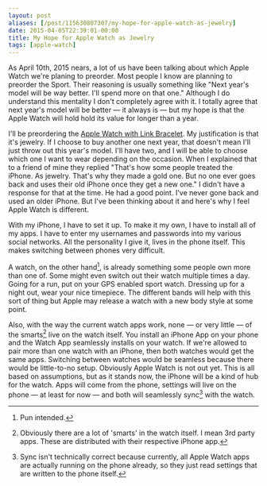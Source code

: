 ```yaml
---
layout: post
aliases: [/post/115630807307/my-hope-for-apple-watch-as-jewelry]
date: 2015-04-05T22:39:01-00:00
title: My Hope for Apple Watch as Jewelry
tags: [apple-watch]
---
```


As April 10th, 2015 nears, a lot of us have been talking about which Apple Watch we're planing to preorder. Most people I know are planning to preorder the Sport. Their reasoning is usually something like "Next year's model will be way better. I'll spend more on that one." Although I do understand this mentality I don't completely agree with it. I totally agree that next year's model will be better — it always is — but my hope is that  the Apple Watch will hold hold its value for longer than a year.

I'll be preordering the [Apple Watch with Link Bracelet](http://store.apple.com/us/buy-watch/apple-watch?product=MJ472LL/A&step=detail). My justification is that it's jewelry. If I choose to buy another one next year, that doesn't mean I'll just throw out this year's model. I'll have two, and I will be able to choose which one I want to wear depending on the occasion. When I explained that to a friend of mine they replied "That's how some people treated the iPhone. As jewelry. That's why they made a gold one. But no one ever goes back and uses their old iPhone once they get a new one." I didn't have a response for that at the time. He had a good point. I've never gone back and used an older iPhone. But I've been thinking about it and here's why I feel Apple Watch is different.

With my iPhone, I have to set it up. To make it my own, I have to install all of my apps. I have to enter my usernames and passwords into my various social networks. All the personality I give it, lives in the phone itself. This makes switching between phones very difficult.

A watch, on the other hand[^1], is already something some people own more than one of. Some might even switch out their watch multiple times a day. Going for a run, put on your GPS enabled sport watch. Dressing up for a night out, wear your nice timepiece. The different bands will help with this sort of thing but Apple may release a watch with a new body style at some point.

Also, with the way the current watch apps work, none — or very little — of the smarts[^2] live on the watch itself. You install an iPhone App on your phone and the Watch App seamlessly installs on your watch. If we're allowed to pair more than one watch with an iPhone, then both watches would get the same apps. Switching between watches would be seamless because there would be little-to-no setup. Obviously Apple Watch is not out yet. This is all based on assumptions, but as it stands now, the iPhone will be a kind of hub for the watch. Apps will come from the phone, settings will live on the phone — at least for now — and both will seamlessly sync[^3] with the watch.

[^1]: Pun intended.
[^2]: Obviously there are a lot of 'smarts' in the watch itself. I mean 3rd party apps. These are distributed with their respective iPhone app.
[^3]: Sync isn't technically correct because currently, all Apple Watch apps are actually running on the phone already, so they just read settings that are written to the phone itself.
